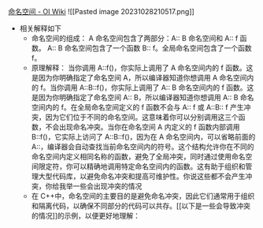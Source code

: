 [命名空间 - OI Wiki](https://oi-wiki.org/lang/namespace/)
![[Pasted image 20231028210517.png]]
- 相关解释如下
	- 命名空间的组成： A 命名空间包含了两部分：A:: B 命名空间和 A:: f 函数。 A:: B 命名空间包含了一个函数 B:: f。全局命名空间包含了一个函数 f。
	- 原理解释： 当你调用 A::f()，你实际上调用了 A 命名空间内的 f 函数。这是因为你明确指定了命名空间 A，所以编译器知道你想调用 A 命名空间内的 f。当你调用 A::B::f()，你实际上调用了 A:: B 命名空间内的 f 函数。这是因为你明确指定了命名空间 A:: B，所以编译器知道你想调用 A:: B 命名空间内的 f。在全局命名空间定义的 f 函数不会与 A:: f 或 A::B:: f 产生冲突，因为它们位于不同的命名空间。这意味着你可以分别调用这三个函数，不会出现命名冲突。当你在命名空间 A 内定义的 f 函数内部调用 B::f()，它实际上访问了 A::B::f()，因为在 A 命名空间内，可以省略前面的 A::，编译器会自动查找当前命名空间内的符号。这个结构允许你在不同的命名空间内定义相同名称的函数，避免了全局冲突，同时通过使用命名空间限定符，你可以精确地调用特定命名空间内的函数。这有助于组织和管理大型代码库，以避免命名冲突和提高可维护性。你说这些都不会产生冲突，你给我举一些会出现冲突的情况
	- 在 C++中，命名空间的主要目的是避免命名冲突，因此它们通常用于组织和隔离代码，以确保不同部分的代码可以共存。[[以下是一些会导致冲突的情况]]的示例，以便更好地理解：

